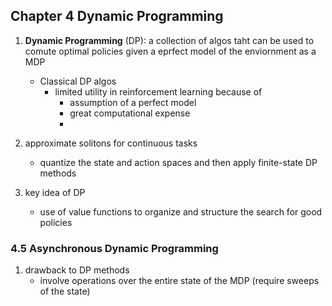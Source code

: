 ## Chapter 4 Dynamic Programming
1. **Dynamic Programming** (DP): a collection of algos taht can be used to comute optimal policies given a eprfect model of the enviornment as a MDP
   - Classical DP algos
      - limited utility in reinforcement learning because of
        -  assumption of a perfect model
        -  great computational expense
        -  
2. approximate solitons for continuous tasks
   - quantize the state and action spaces and then apply finite-state DP methods
   
3. key idea of DP
   - use of value functions to organize and structure the search for good policies



### 4.5 Asynchronous Dynamic Programming
1. drawback to DP methods
   - involve operations over the entire state of the MDP (require sweeps of the state)
